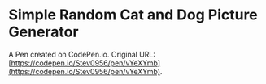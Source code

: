 # Simple Random Cat and Dog Picture Generator

A Pen created on CodePen.io. Original URL: [https://codepen.io/Stev0956/pen/vYeXYmb](https://codepen.io/Stev0956/pen/vYeXYmb).



